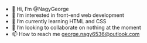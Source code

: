 - 👋 Hi, I’m @NagyGeorge
- 👀 I’m interested in front-end web development
- 🌱 I’m currently learning HTML and CSS
- 💞️ I’m looking to collaborate on nothing at the moment
- 📫 How to reach me george.nagy6536@outlook.com

<!---
NagyGeorge/NagyGeorge is a ✨ special ✨ repository because its `README.md` (this file) appears on your GitHub profile.
You can click the Preview link to take a look at your changes.
--->
